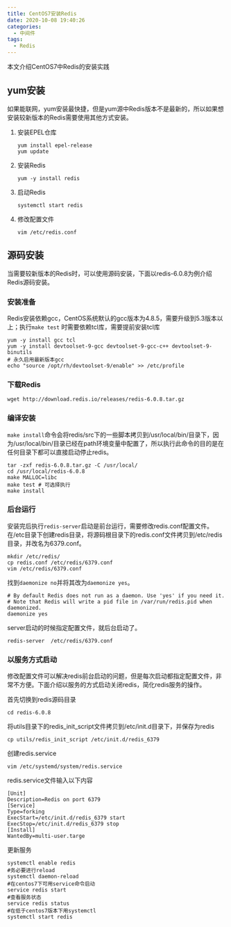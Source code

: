 ```yaml
---
title: CentOS7安装Redis
date: 2020-10-08 19:40:26
categories:
  - 中间件
tags:
  - Redis
---
```


本文介绍CentOS7中Redis的安装实践

<!--more-->

## yum安装

如果能联网，yum安装最快捷，但是yum源中Redis版本不是最新的，所以如果想安装较新版本的Redis需要使用其他方式安装。

1. 安装EPEL仓库

   ```shell
   yum install epel-release
   yum update
   ```

2. 安装Redis

   ```shell
   yum -y install redis
   ```

3. 启动Redis

   ```shell
   systemctl start redis
   ```

4. 修改配置文件

   ```shell
   vim /etc/redis.conf
   ```

## 源码安装

当需要较新版本的Redis时，可以使用源码安装，下面以redis-6.0.8为例介绍Redis源码安装。

### 安装准备

Redis安装依赖gcc，CentOS系统默认的gcc版本为4.8.5，需要升级到5.3版本以上；执行`make test`
时需要依赖tcl库，需要提前安装tcl库

```shell
yum -y install gcc tcl
yum -y install devtoolset-9-gcc devtoolset-9-gcc-c++ devtoolset-9-binutils
# 永久启用最新版本gcc
echo "source /opt/rh/devtoolset-9/enable" >> /etc/profile
```

### 下载Redis

```shell
wget http://download.redis.io/releases/redis-6.0.8.tar.gz
```

### 编译安装

`make install`命令会将redis/src下的一些脚本拷贝到/usr/local/bin/目录下，因为/usr/local/bin/目录已经在path环境变量中配置了，所以执行此命令的目的是在任何目录下都可以直接启动停止redis。

```shell
tar -zxf redis-6.0.8.tar.gz -C /usr/local/
cd /usr/local/redis-6.0.8
make MALLOC=libc
make test # 可选择执行
make install
```

### 后台运行

安装完后执行`redis-server`启动是前台运行，需要修改redis.conf配置文件。在/etc目录下创建redis目录，将源码根目录下的redis.conf文件拷贝到/etc/redis目录，并改名为6379.conf。

```shell
mkdir /etc/redis/
cp redis.conf /etc/redis/6379.conf
vim /etc/redis/6379.conf
```

找到`daemonize no`并将其改为`daemonize yes`。

```
# By default Redis does not run as a daemon. Use 'yes' if you need it.
# Note that Redis will write a pid file in /var/run/redis.pid when daemonized.
daemonize yes
```

server启动的时候指定配置文件，就后台启动了。

```shell
redis-server  /etc/redis/6379.conf
```

### 以服务方式启动

修改配置文件可以解决redis前台启动的问题，但是每次启动都指定配置文件，非常不方便。下面介绍以服务的方式启动关闭redis，简化redis服务的操作。

首先切换到redis源码目录

```shell
cd redis-6.0.8
```

将utils目录下的redis_init_script文件拷贝到/etc/init.d目录下，并保存为redis

```shell
cp utils/redis_init_script /etc/init.d/redis_6379
```

创建redis.service

```shell
vim /etc/systemd/system/redis.service
```

redis.service文件输入以下内容

```
[Unit]
Description=Redis on port 6379
[Service]
Type=forking
ExecStart=/etc/init.d/redis_6379 start
ExecStop=/etc/init.d/redis_6379 stop
[Install]
WantedBy=multi-user.targe
```

更新服务

```shell
systemctl enable redis
#务必要进行reload
systemctl daemon-reload
#在centos7下可用service命令启动
service redis start
#查看服务状态
service redis status
#在低于centos7版本下用systemctl
systemctl start redis
```

